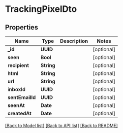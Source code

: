 # TrackingPixelDto

## Properties
Name | Type | Description | Notes
------------ | ------------- | ------------- | -------------
**_id** | **UUID** |  | [optional] 
**seen** | **Bool** |  | [optional] 
**recipient** | **String** |  | [optional] 
**html** | **String** |  | [optional] 
**url** | **String** |  | [optional] 
**inboxId** | **UUID** |  | [optional] 
**sentEmailId** | **UUID** |  | [optional] 
**seenAt** | **Date** |  | [optional] 
**createdAt** | **Date** |  | [optional] 

[[Back to Model list]](../README#documentation-for-models) [[Back to API list]](../README#documentation-for-api-endpoints) [[Back to README]](../README)


